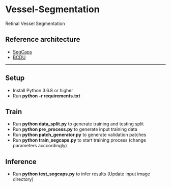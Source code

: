 # Vessel-Segmentation
Retinal Vessel Segmentation

## Reference architecture
- [SegCaps](https://github.com/lalonderodney/SegCaps)
- [BCDU](https://github.com/rezazad68/BCDU-Net/tree/master/Retina%20Blood%20Vessel%20Segmentation)

***

## Setup
- Install Python 3.6.8 or higher
- Run **python -r requirements.txt**

## Train
- Run **python data_split.py** to generate training and testing split
- Run **python pre_process.py** to generate input training data
- Run **python patch_generator.py** to generate validation patches
- Run **python train_segcaps.py** to start training process (change parameters acccordingly)

## Inference
- Run **python test_segcaps.py** to infer results (Update input image directory)
